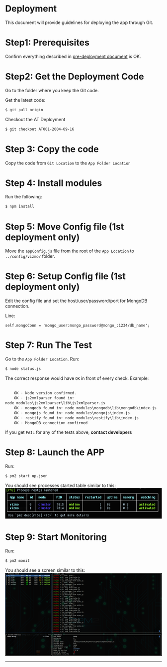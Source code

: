 Deployment
==========

This document will provide guidelines for deploying the app through Git.

# Step1: Prerequisites
Confirm everything described in [pre-deployment document](https://github.com/FCC/vizmo/blob/docs/pre-deployment.md) is OK.

# Step2: Get the Deployment Code

Go to the folder where you keep the Git code.

Get the latest code:

```bash
$ git pull origin
```

Checkout the AT Deployment

```bash
$ git checkout AT001-2004-09-16
```

# Step 3: Copy the code
Copy the code from `Git Location` to the `App Folder Location`

# Step 4: Install modules
Run the following:
```bash
$ npm install
```

# Step 5: Move Config file (1st deployment only)
Move the `appConfig.js` file from the root of the `App Location` to `../config/vizmo/` folder.

# Step 6: Setup Config file (1st deployment only)
Edit the config file and set the host/user/password/port for MongoDB connection.

Line:
```
self.mongoConn = 'mongo_user:mongo_password@mongo_:1234/db_name'; 
```

# Step 7: Run The Test
Go to the `App Folder Location`.
Run:

```bash
$ node status.js
```

The correct response would have `OK` in front of every check. Example:

```

 	OK · Node version confirmed.
 	OK · js2xmlparser found in: node_modules\js2xmlparser\lib\js2xmlparser.js
 	OK · mongodb found in: node_modules\mongodb\lib\mongodb\index.js
 	OK · mongojs found in: node_modules\mongojs\index.js
 	OK · restify found in: node_modules\restify\lib\index.js
	OK · MongoDB connection confirmed

```

If you get `FAIL` for any of the tests above, **contact developers**

# Step 8: Launch the APP

Run:

```bash
$ pm2 start up.json
```

You should see processes started table similar to this:
![pm2](https://github.com/FCC/vizmo/raw/docs/images/pm2running.png)


# Step 9: Start Monitoring

Run:

```bash
$ pm2 monit
```

You should see a screen similar to this:
![pm2monit](https://raw.githubusercontent.com/unitech/pm2/master/pres/pm2-monit.png)

***